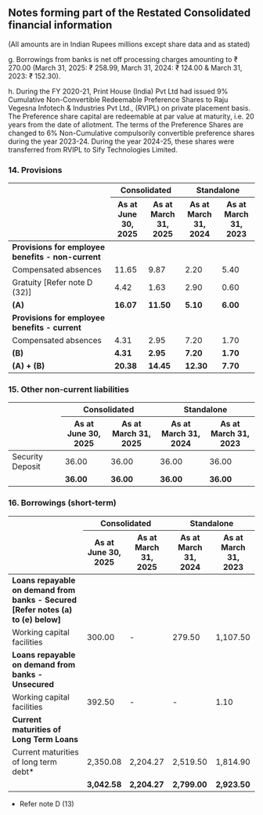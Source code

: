 ## Notes forming part of the Restated Consolidated financial information

(All amounts are in Indian Rupees millions except share data and as stated)

g. Borrowings from banks is net off processing charges amounting to ₹ 270.00 (March 31, 2025: ₹ 258.99, March 31, 2024: ₹ 124.00 & March 31, 2023: ₹ 152.30).

h. During the FY 2020-21, Print House (India) Pvt Ltd had issued 9% Cumulative Non-Convertible Redeemable Preference Shares to Raju Vegesna Infotech & Industries Pvt Ltd., (RVIPL) on private placement basis. The Preference share capital are redeemable at par value at maturity, i.e. 20 years from the date of allotment. The terms of the Preference Shares are changed to 6% Non-Cumulative compulsorily convertible preference shares during the year 2023-24. During the year 2024-25, these shares were transferred from RVIPL to Sify Technologies Limited.

### 14. Provisions

<table><thead><tr><th rowspan="2"></th><th colspan="2">Consolidated</th><th colspan="2">Standalone</th></tr><tr><th>As at<br>June 30,<br>2025</th><th>As at<br>March 31,<br>2025</th><th>As at<br>March 31,<br>2024</th><th>As at<br>March 31,<br>2023</th></tr></thead><tbody><tr><td><strong>Provisions for employee benefits - non-current</strong></td><td></td><td></td><td></td><td></td></tr><tr><td>Compensated absences</td><td>11.65</td><td>9.87</td><td>2.20</td><td>5.40</td></tr><tr><td>Gratuity [Refer note D (32)]</td><td>4.42</td><td>1.63</td><td>2.90</td><td>0.60</td></tr><tr><td><strong>(A)</strong></td><td><strong>16.07</strong></td><td><strong>11.50</strong></td><td><strong>5.10</strong></td><td><strong>6.00</strong></td></tr><tr><td><strong>Provisions for employee benefits - current</strong></td><td></td><td></td><td></td><td></td></tr><tr><td>Compensated absences</td><td>4.31</td><td>2.95</td><td>7.20</td><td>1.70</td></tr><tr><td><strong>(B)</strong></td><td><strong>4.31</strong></td><td><strong>2.95</strong></td><td><strong>7.20</strong></td><td><strong>1.70</strong></td></tr><tr><td><strong>(A) + (B)</strong></td><td><strong>20.38</strong></td><td><strong>14.45</strong></td><td><strong>12.30</strong></td><td><strong>7.70</strong></td></tr></tbody></table>

### 15. Other non-current liabilities

<table><thead><tr><th rowspan="2"></th><th colspan="2">Consolidated</th><th colspan="2">Standalone</th></tr><tr><th>As at<br>June 30, 2025</th><th>As at<br>March 31, 2025</th><th>As at<br>March 31, 2024</th><th>As at<br>March 31, 2023</th></tr></thead><tbody><tr><td>Security Deposit</td><td>36.00</td><td>36.00</td><td>36.00</td><td>36.00</td></tr><tr><td></td><td><strong>36.00</strong></td><td><strong>36.00</strong></td><td><strong>36.00</strong></td><td><strong>36.00</strong></td></tr></tbody></table>

### 16. Borrowings (short-term)

<table><thead><tr><th rowspan="2"></th><th colspan="2">Consolidated</th><th colspan="2">Standalone</th></tr><tr><th>As at<br>June 30,<br>2025</th><th>As at<br>March 31,<br>2025</th><th>As at<br>March 31,<br>2024</th><th>As at<br>March 31,<br>2023</th></tr></thead><tbody><tr><td><strong>Loans repayable on demand from banks - Secured<br>[Refer notes (a) to (e) below]</strong></td><td></td><td></td><td></td><td></td></tr><tr><td>Working capital facilities</td><td>300.00</td><td>-</td><td>279.50</td><td>1,107.50</td></tr><tr><td><strong>Loans repayable on demand from banks - Unsecured</strong></td><td></td><td></td><td></td><td></td></tr><tr><td>Working capital facilities</td><td>392.50</td><td>-</td><td>-</td><td>1.10</td></tr><tr><td><strong>Current maturities of Long Term Loans</strong></td><td></td><td></td><td></td><td></td></tr><tr><td>Current maturities of long term debt*</td><td>2,350.08</td><td>2,204.27</td><td>2,519.50</td><td>1,814.90</td></tr><tr><td></td><td><strong>3,042.58</strong></td><td><strong>2,204.27</strong></td><td><strong>2,799.00</strong></td><td><strong>2,923.50</strong></td></tr></tbody></table>

* Refer note D (13)